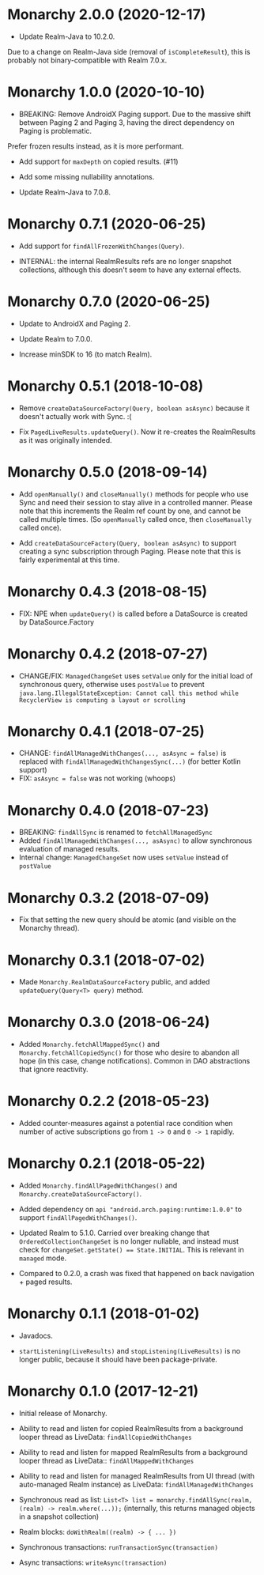 # Monarchy 2.0.0 (2020-12-17)

- Update Realm-Java to 10.2.0.

Due to a change on Realm-Java side (removal of `isCompleteResult`), this is probably not binary-compatible with Realm 7.0.x.

# Monarchy 1.0.0 (2020-10-10)
- BREAKING: Remove AndroidX Paging support. Due to the massive shift between Paging 2 and Paging 3, having the direct dependency on Paging is problematic.

Prefer frozen results instead, as it is more performant.

- Add support for `maxDepth` on copied results. (#11)

- Add some missing nullability annotations.

- Update Realm-Java to 7.0.8.

# Monarchy 0.7.1 (2020-06-25)
- Add support for `findAllFrozenWithChanges(Query)`.

- INTERNAL: the internal RealmResults refs are no longer snapshot collections, although this doesn't seem to have any external effects.

# Monarchy 0.7.0 (2020-06-25)
- Update to AndroidX and Paging 2.

- Update Realm to 7.0.0.

- Increase minSDK to 16 (to match Realm).

# Monarchy 0.5.1 (2018-10-08)
- Remove `createDataSourceFactory(Query, boolean asAsync)` because it doesn't actually work with Sync. :( 

- Fix `PagedLiveResults.updateQuery()`. Now it re-creates the RealmResults as it was originally intended.

# Monarchy 0.5.0 (2018-09-14)
- Add `openManually()` and `closeManually()` methods for people who use Sync and need their session to stay alive in a controlled manner. Please note that this increments the Realm ref count by one, and cannot be called multiple times. (So `openManually` called once, then `closeManually` called once).

- Add `createDataSourceFactory(Query, boolean asAsync)` to support creating a sync subscription through Paging. Please note that this is fairly experimental at this time.

# Monarchy 0.4.3 (2018-08-15)
- FIX: NPE when `updateQuery()` is called before a DataSource is created by DataSource.Factory

# Monarchy 0.4.2 (2018-07-27)
- CHANGE/FIX: `ManagedChangeSet` uses `setValue` only for the initial load of synchronous query, otherwise uses `postValue` to prevent `java.lang.IllegalStateException: Cannot call this method while RecyclerView is computing a layout or scrolling`

# Monarchy 0.4.1 (2018-07-25)
- CHANGE: `findAllManagedWithChanges(..., asAsync = false)` is replaced with `findAllManagedWithChangesSync(...)` (for better Kotlin support)
- FIX: `asAsync = false` was not working (whoops)

# Monarchy 0.4.0 (2018-07-23)

- BREAKING: `findAllSync` is renamed to `fetchAllManagedSync`
- Added `findAllManagedWithChanges(..., asAsync)` to allow synchronous evaluation of managed results.
- Internal change: `ManagedChangeSet` now uses `setValue` instead of `postValue`

# Monarchy 0.3.2 (2018-07-09)

- Fix that setting the new query should be atomic (and visible on the Monarchy thread).

# Monarchy 0.3.1 (2018-07-02)

- Made `Monarchy.RealmDataSourceFactory` public, and added `updateQuery(Query<T> query)` method.

# Monarchy 0.3.0 (2018-06-24)

- Added `Monarchy.fetchAllMappedSync()` and `Monarchy.fetchAllCopiedSync()` for those who desire to abandon all hope (in this case, change notifications). Common in DAO abstractions that ignore reactivity.

# Monarchy 0.2.2 (2018-05-23)

- Added counter-measures against a potential race condition when number of active subscriptions go from `1 -> 0` and `0 -> 1` rapidly.

# Monarchy 0.2.1 (2018-05-22)

- Added `Monarchy.findAllPagedWithChanges()` and `Monarchy.createDataSourceFactory()`.

- Added dependency on `api "android.arch.paging:runtime:1.0.0"` to support `findAllPagedWithChanges()`.

- Updated Realm to 5.1.0. Carried over breaking change that `OrderedCollectionChangeSet` is no longer nullable, and instead must check for `changeSet.getState() == State.INITIAL`. This is relevant in `managed` mode.

- Compared to 0.2.0, a crash was fixed that happened on back navigation + paged results.

# Monarchy 0.1.1 (2018-01-02)

- Javadocs.

- `startListening(LiveResults)` and `stopListening(LiveResults)` is no longer public, because it should have been package-private.

# Monarchy 0.1.0 (2017-12-21)

- Initial release of Monarchy.

- Ability to read and listen for copied RealmResults from a background looper thread as LiveData: `findAllCopiedWithChanges`

- Ability to read and listen for mapped RealmResults from a background looper thread as LiveData:: `findAllMappedWithChanges`

- Ability to read and listen for managed RealmResults from UI thread (with auto-managed Realm instance) as LiveData: `findAllManagedWithChanges`

- Synchronous read as list: `List<T> list = monarchy.findAllSync(realm, (realm) -> realm.where(...));` (internally, this returns managed objects in a snapshot collection)

- Realm blocks: `doWithRealm((realm) -> { ... })`

- Synchronous transactions: `runTransactionSync(transaction)`

- Async transactions: `writeAsync(transaction)`
